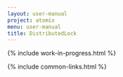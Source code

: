 ```yaml
---
layout: user-manual
project: atomix
menu: user-manual
title: DistributedLock
---
```


{% include work-in-progress.html %}

{% include common-links.html %}
